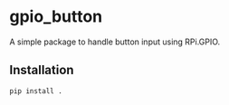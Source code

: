 # gpio_button

A simple package to handle button input using RPi.GPIO.

## Installation

```bash
pip install .